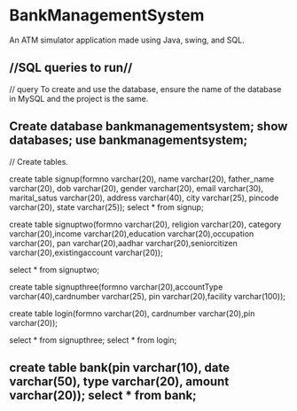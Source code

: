 # BankManagementSystem
An ATM simulator application made using Java, swing, and SQL. 


//SQL queries to run//
--------------------------------------
// query To create and use the database, ensure the name of the database in MySQL and the project is the same.

Create database bankmanagementsystem;
show databases;
use bankmanagementsystem;
-------------------------------------

// Create  tables.

create table signup(formno varchar(20), name varchar(20), father_name varchar(20), dob varchar(20), gender varchar(20), email varchar(30), marital_satus varchar(20), address varchar(40), city varchar(25), pincode varchar(20), state varchar(25));
select * from signup;

create table signuptwo(formno varchar(20), religion varchar(20), category varchar(20),income varchar(20),education varchar(20),occupation varchar(20), pan varchar(20),aadhar varchar(20),seniorcitizen varchar(20),existingaccount varchar(20));

select * from signuptwo;

create table signupthree(formno varchar(20),accountType varchar(40),cardnumber varchar(25), pin varchar(20),facility varchar(100));

create table login(formno varchar(20), cardnumber varchar(20),pin varchar(20));

select * from signupthree;
select * from login;

create table bank(pin varchar(10), date varchar(50), type varchar(20), amount varchar(20));
select * from bank;
----------------------------------------------------------------------------------------------
